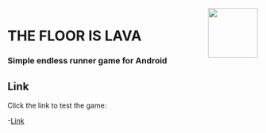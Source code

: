 <img src ="https://i.imgur.com/eNbZU7k.png" align=right width=100>
<h1 align=left>THE FLOOR IS LAVA</h1>
<h3 align =left> Simple endless runner game for Android</h3>

## Link

Click the link to test the game:

-[Link](https://mcnugets.github.io/the-floor-is-lava/)
